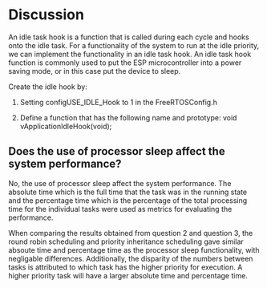 # Discussion

An idle task hook is a function that is called during each cycle and hooks onto the idle task. For a functionality of the system to run at the idle priority, we can implement the functionality in an idle task hook. An idle task hook function is commonly used to put the ESP microcontroller into a power saving mode, or in this case put the device to sleep.

Create the idle hook by:

1. Setting configUSE_IDLE_Hook to 1 in the FreeRTOSConfig.h

1. Define a function that has the following name and prototype:
   void vApplicationIdleHook(void);

## Does the use of processor sleep affect the system performance?

No, the use of processor sleep affect the system performance. The absolute time which is the full time that the task was in the running state and the percentage time which is the percentage of the total processing time for the individual tasks were used as metrics for evaluating the performance.

When comparing the results obtained from question 2 and question 3, the round robin scheduling and priority inheritance scheduling gave similar absoute time and percentage time as the processor sleep functionality, with negligable differences. Additionally, the disparity of the numbers between tasks is attributed to which task has the higher priority for execution. A higher priority task will have a larger absolute time and percentage time.
